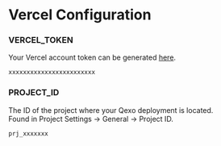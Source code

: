 # Vercel Configuration
### VERCEL_TOKEN
Your Vercel account token can be generated [here](https://vercel.com/account/tokens).
```
xxxxxxxxxxxxxxxxxxxxxxxx
```
### PROJECT_ID
The ID of the project where your Qexo deployment is located.  
Found in Project Settings -> General -> Project ID.
```
prj_xxxxxxx
```